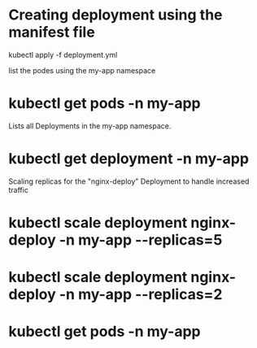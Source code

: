 # Creating deployment using the manifest file

 kubectl apply -f deployment.yml

list the podes using the my-app namespace
# kubectl get pods -n my-app

Lists all Deployments in the my-app namespace.
# kubectl get deployment -n my-app

Scaling replicas for the "nginx-deploy" Deployment to handle increased traffic

 # kubectl scale deployment nginx-deploy -n my-app --replicas=5

 # kubectl scale deployment nginx-deploy -n my-app --replicas=2

# kubectl get pods -n my-app
